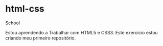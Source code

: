 # html-css
 School

Estou aprendendo a Trabalhar com HTML5 e CSS3. Este exercício estou criando meu primeiro repositório. 